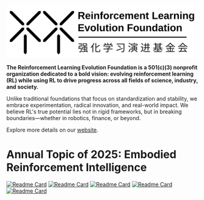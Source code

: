 <img src="https://github.com/RLE-Foundation/.github/blob/main/profile/full.svg">

**The ​​Reinforcement Learning Evolution Foundation is a 501(c)(3) nonprofit organization dedicated to a bold vision: ​​evolving reinforcement learning (RL) while using RL to drive progress across all fields of science, industry, and society.​**

Unlike traditional foundations that focus on standardization and stability, ​​we embrace experimentation, radical innovation, and real-world impact.​​ We believe RL's true potential lies not in rigid frameworks, but in ​​breaking boundaries​​—whether in robotics, finance, or beyond.

Explore more details on our [website](https://rlevolution.org/).

# **Annual Topic of 2025: Embodied Reinforcement Intelligence**



[![Readme Card](https://github-readme-stats.vercel.app/api/pin/?username=rle-foundation&repo=eric&show_owner=false)](https://github.com/RLE-Foundation/ERIC)
[![Readme Card](https://github-readme-stats.vercel.app/api/pin/?username=rle-foundation&repo=rlexplore&show_owner=false)](https://github.com/RLE-Foundation/RLeXplore)
[![Readme Card](https://github-readme-stats.vercel.app/api/pin/?username=rle-foundation&repo=Plasticine&show_owner=false)](https://github.com/RLE-Foundation/Plasticine)
[![Readme Card](https://github-readme-stats.vercel.app/api/pin/?username=rle-foundation&repo=rllte&show_owner=false)](https://github.com/RLE-Foundation/rllte)
[![Readme Card](https://github-readme-stats.vercel.app/api/pin/?username=rle-foundation&repo=LS-Imagine&show_owner=false)](https://github.com/RLE-Foundation/LS-Imagine)
